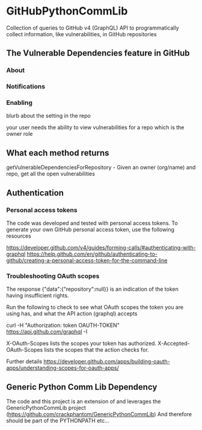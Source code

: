 # GitHubPythonCommLib

Collection of queries to GitHub v4 (GraphQL) API to programmatically collect information, like vulnerabilities, in GitHub repositories

## The Vulnerable Dependencies feature in GitHub

### About

### Notifications

### Enabling
blurb about the setting in the repo

your user needs the ability to view vulnerabilities for a repo which is the owner role

## What each method returns
getVulnerableDependenciesForRepository - Given an owner (org/name) and repo, get all the open vulnerabilities

## Authentication

### Personal access tokens

The code was developed and tested with personal access tokens.
To generate your own GitHub personal access token, use the following resources

https://developer.github.com/v4/guides/forming-calls/#authenticating-with-graphql
https://help.github.com/en/github/authenticating-to-github/creating-a-personal-access-token-for-the-command-line

### Troubleshooting OAuth scopes

The response {"data":{"repository":null}} is an indication of the token having insufficient rights.

Run the following to check to see what OAuth scopes the token you are using has, and what the API action (graphql) accepts

curl -H "Authorization: token OAUTH-TOKEN" https://api.github.com/graphql -I

X-OAuth-Scopes lists the scopes your token has authorized.
X-Accepted-OAuth-Scopes lists the scopes that the action checks for.

Further details
https://developer.github.com/apps/building-oauth-apps/understanding-scopes-for-oauth-apps/

## Generic Python Comm Lib Dependency

The code and this project is an extension of and leverages the GenericPythonCommLib project (https://github.com/crackphantom/GenericPythonCommLib)
And therefore should be part of the PYTHONPATH etc...
